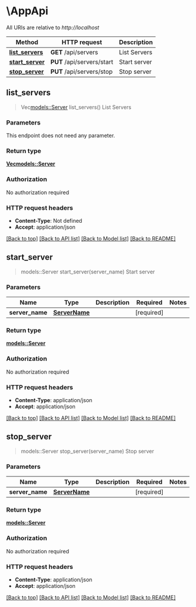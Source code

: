 # \AppApi

All URIs are relative to *http://localhost*

Method | HTTP request | Description
------------- | ------------- | -------------
[**list_servers**](AppApi.md#list_servers) | **GET** /api/servers | List Servers
[**start_server**](AppApi.md#start_server) | **PUT** /api/servers/start | Start server
[**stop_server**](AppApi.md#stop_server) | **PUT** /api/servers/stop | Stop server



## list_servers

> Vec<models::Server> list_servers()
List Servers

### Parameters

This endpoint does not need any parameter.

### Return type

[**Vec<models::Server>**](Server.md)

### Authorization

No authorization required

### HTTP request headers

- **Content-Type**: Not defined
- **Accept**: application/json

[[Back to top]](#) [[Back to API list]](../README.md#documentation-for-api-endpoints) [[Back to Model list]](../README.md#documentation-for-models) [[Back to README]](../README.md)


## start_server

> models::Server start_server(server_name)
Start server

### Parameters


Name | Type | Description  | Required | Notes
------------- | ------------- | ------------- | ------------- | -------------
**server_name** | [**ServerName**](ServerName.md) |  | [required] |

### Return type

[**models::Server**](Server.md)

### Authorization

No authorization required

### HTTP request headers

- **Content-Type**: application/json
- **Accept**: application/json

[[Back to top]](#) [[Back to API list]](../README.md#documentation-for-api-endpoints) [[Back to Model list]](../README.md#documentation-for-models) [[Back to README]](../README.md)


## stop_server

> models::Server stop_server(server_name)
Stop server

### Parameters


Name | Type | Description  | Required | Notes
------------- | ------------- | ------------- | ------------- | -------------
**server_name** | [**ServerName**](ServerName.md) |  | [required] |

### Return type

[**models::Server**](Server.md)

### Authorization

No authorization required

### HTTP request headers

- **Content-Type**: application/json
- **Accept**: application/json

[[Back to top]](#) [[Back to API list]](../README.md#documentation-for-api-endpoints) [[Back to Model list]](../README.md#documentation-for-models) [[Back to README]](../README.md)

